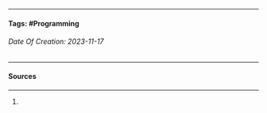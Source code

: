 __________________________________________________________________________
#### **Tags:** #Programming 
###### *Date Of Creation: 2023-11-17*
__________________________________________________________________________


#### Sources
__________________________________________________________________________
1. 